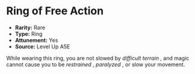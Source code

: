 
# Ring of Free Action

* **Rarity:** Rare
* **Type:** Ring
* **Attunement:** Yes
* **Source:** Level Up A5E


While wearing this ring, you are not slowed by _difficult terrain_ , and magic cannot cause you to be _restrained_ , _paralyzed_ , or slow your movement.
